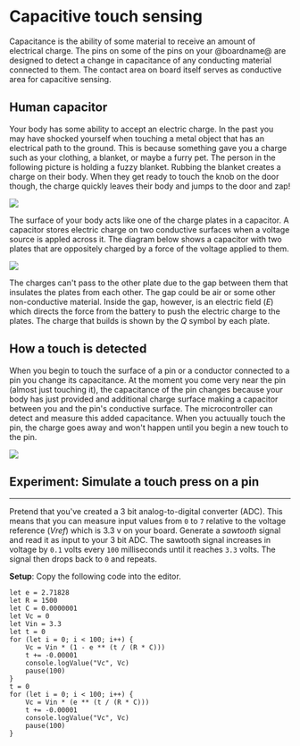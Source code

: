 # Capacitive touch sensing

Capacitance is the ability of some material to receive an amount of electrical charge. The pins on some of the pins on your @boardname@ are designed to detect a change in capacitance of any conducting material connected to them. The contact area on board itself serves as conductive area for capacitive sensing.

## Human capacitor

Your body has some ability to accept an electric charge. In the past you may have shocked yourself when touching a metal object that has an electrical path to the ground. This is because something gave you a charge such as your clothing, a blanket, or maybe a furry pet. The person in the following picture is holding a fuzzy blanket. Rubbing the blanket creates a charge on their body. When they get ready to touch the knob on the door though, the charge quickly leaves their body and jumps to the door and zap!

![](/static/cp/learn/pins-tutorial/capacitive-touch/body-static-charge.jpg)

The surface of your body acts like one of the charge plates in a capacitor. A capacitor stores electric charge on two conductive surfaces when a voltage source is appled across it. The diagram below shows a capacitor with two plates that are oppositely charged by a force of the voltage applied to them.

![](/static/cp/learn/pins-tutorial/capacitive-touch/capacitor-diagram.jpg)

The charges can't pass to the other plate due to the gap between them that insulates the plates from each other. The gap could be air or some other non-conductive material. Inside the gap, however, is an electric field (*E*) which directs the force from the battery to push the electric charge to the plates. The charge that builds is shown by the *Q* symbol by each plate.

## How a touch is detected

When you begin to touch the surface of a pin or a conductor connected to a pin you change its capacitance. At the moment you come very near the pin (almost just touching it), the capacitance of the pin changes because your body has just provided and additional charge surface making a capacitor between you and the pin's conductive surface. The microcontroller can detect and measure this added capacitance. When you actuually touch the pin, the charge goes away and won't happen until you begin a new touch to the pin.

![](/static/cp/learn/pins-tutorial/capacitive-touch/touch-press.jpg)

## Experiment: Simulate a touch press on a pin

---

Pretend that you've created a 3 bit analog-to-digital converter (ADC). This means that you can measure input values from `0` to `7` relative to the voltage reference (_Vref_) which is 3.3 v on your board. Generate a _sawtooth_ signal and read it as input to your 3 bit ADC. The sawtooth signal increases in voltage by `0.1` volts every `100` milliseconds until it reaches `3.3` volts. The signal then drops back to `0` and repeats.

**Setup**: Copy the following code into the editor.

```blocks
let e = 2.71828
let R = 1500
let C = 0.0000001
let Vc = 0
let Vin = 3.3
let t = 0
for (let i = 0; i < 100; i++) {
    Vc = Vin * (1 - e ** (t / (R * C)))
    t += -0.00001
    console.logValue("Vc", Vc)
    pause(100)
}
t = 0
for (let i = 0; i < 100; i++) {
    Vc = Vin * (e ** (t / (R * C)))
    t += -0.00001
    console.logValue("Vc", Vc)
    pause(100)
}
```
